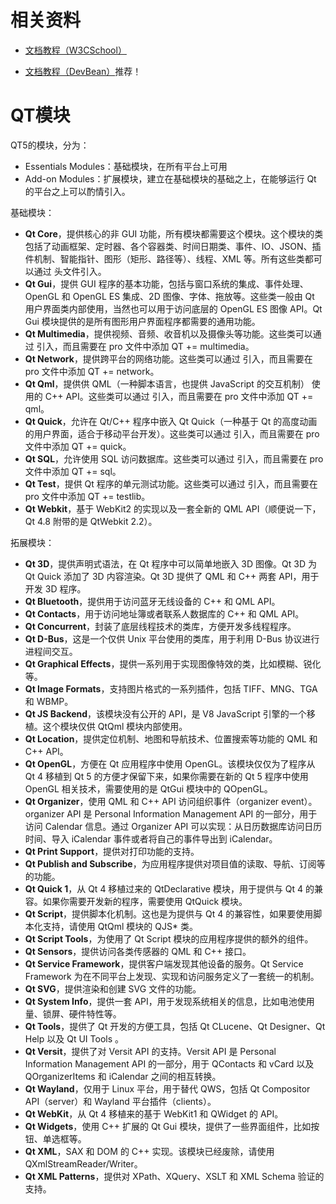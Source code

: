 # 相关资料

- [文档教程（W3CSchool）](https://www.w3cschool.cn/learnroadqt/qx5u1j3w.html)

- [文档教程（DevBean）](https://www.devbean.net/2012/08/qt-study-road-2-catelog/)推荐！





# QT模块

QT5的模块，分为：

- Essentials Modules：基础模块，在所有平台上可用
- Add-on Modules：扩展模块，建立在基础模块的基础之上，在能够运行 Qt 的平台之上可以酌情引入。



基础模块：

- **Qt Core**，提供核心的非 GUI 功能，所有模块都需要这个模块。这个模块的类包括了动画框架、定时器、各个容器类、时间日期类、事件、IO、JSON、插件机制、智能指针、图形（矩形、路径等）、线程、XML 等。所有这些类都可以通过 <QtCore> 头文件引入。
- **Qt Gui**，提供 GUI 程序的基本功能，包括与窗口系统的集成、事件处理、OpenGL 和 OpenGL ES 集成、2D 图像、字体、拖放等。这些类一般由 Qt 用户界面类内部使用，当然也可以用于访问底层的 OpenGL ES 图像 API。Qt Gui 模块提供的是所有图形用户界面程序都需要的通用功能。
- **Qt Multimedia**，提供视频、音频、收音机以及摄像头等功能。这些类可以通过 <QtMultimedia> 引入，而且需要在 pro 文件中添加 QT += multimedia。
- **Qt Network**，提供跨平台的网络功能。这些类可以通过 <QtNetwork> 引入，而且需要在 pro 文件中添加 QT += network。
- **Qt Qml**，提供供 QML（一种脚本语言，也提供 JavaScript 的交互机制） 使用的 C++ API。这些类可以通过 <QtQml> 引入，而且需要在 pro 文件中添加 QT += qml。
- **Qt Quick**，允许在 Qt/C++ 程序中嵌入 Qt Quick（一种基于 Qt 的高度动画的用户界面，适合于移动平台开发）。这些类可以通过 <QtQuick> 引入，而且需要在 pro 文件中添加 QT += quick。
- **Qt SQL**，允许使用 SQL 访问数据库。这些类可以通过 <QtSql> 引入，而且需要在 pro 文件中添加 QT += sql。
- **Qt Test**，提供 Qt 程序的单元测试功能。这些类可以通过 <QtTest> 引入，而且需要在 pro 文件中添加 QT += testlib。
- **Qt Webkit**，基于 WebKit2 的实现以及一套全新的 QML API（顺便说一下，Qt 4.8 附带的是 QtWebkit 2.2）。



拓展模块：

- **Qt 3D**，提供声明式语法，在 Qt 程序中可以简单地嵌入 3D 图像。Qt 3D 为 Qt Quick 添加了 3D 内容渲染。Qt 3D 提供了 QML 和 C++ 两套 API，用于开发 3D 程序。
- **Qt Bluetooth**，提供用于访问蓝牙无线设备的 C++ 和 QML API。
- **Qt Contacts**，用于访问地址簿或者联系人数据库的 C++ 和 QML API。
- **Qt Concurrent**，封装了底层线程技术的类库，方便开发多线程程序。
- **Qt D-Bus**，这是一个仅供 Unix 平台使用的类库，用于利用 D-Bus 协议进行进程间交互。
- **Qt Graphical Effects**，提供一系列用于实现图像特效的类，比如模糊、锐化等。
- **Qt Image Formats**，支持图片格式的一系列插件，包括 TIFF、MNG、TGA 和 WBMP。
- **Qt JS Backend**，该模块没有公开的 API，是 V8 JavaScript 引擎的一个移植。这个模块仅供 QtQml 模块内部使用。
- **Qt Location**，提供定位机制、地图和导航技术、位置搜索等功能的 QML 和 C++ API。
- **Qt OpenGL**，方便在 Qt 应用程序中使用 OpenGL。该模块仅仅为了程序从 Qt 4 移植到 Qt 5 的方便才保留下来，如果你需要在新的 Qt 5 程序中使用 OpenGL 相关技术，需要使用的是 QtGui 模块中的 QOpenGL。
- **Qt Organizer**，使用 QML 和 C++ API 访问组织事件（organizer event）。organizer API 是 Personal Information Management API 的一部分，用于访问 Calendar 信息。通过 Organizer API 可以实现：从日历数据库访问日历时间、导入 iCalendar 事件或者将自己的事件导出到 iCalendar。
- **Qt Print Support**，提供对打印功能的支持。
- **Qt Publish and Subscribe**，为应用程序提供对项目值的读取、导航、订阅等的功能。
- **Qt Quick 1**，从 Qt 4 移植过来的 QtDeclarative 模块，用于提供与 Qt 4 的兼容。如果你需要开发新的程序，需要使用 QtQuick 模块。
- **Qt Script**，提供脚本化机制。这也是为提供与 Qt 4 的兼容性，如果要使用脚本化支持，请使用 QtQml 模块的 QJS* 类。
- **Qt Script Tools**，为使用了 Qt Script 模块的应用程序提供的额外的组件。
- **Qt Sensors**，提供访问各类传感器的 QML 和 C++ 接口。
- **Qt Service Framework**，提供客户端发现其他设备的服务。Qt Service Framework 为在不同平台上发现、实现和访问服务定义了一套统一的机制。
- **Qt SVG**，提供渲染和创建 SVG 文件的功能。
- **Qt System Info**，提供一套 API，用于发现系统相关的信息，比如电池使用量、锁屏、硬件特性等。
- **Qt Tools**，提供了 Qt 开发的方便工具，包括 Qt CLucene、Qt Designer、Qt Help 以及 Qt UI Tools 。
- **Qt Versit**，提供了对 Versit API 的支持。Versit API 是 Personal Information Management API 的一部分，用于 QContacts 和 vCard 以及 QOrganizerItems 和 iCalendar 之间的相互转换。
- **Qt Wayland**，仅用于 Linux 平台，用于替代 QWS，包括 Qt Compositor API（server）和 Wayland 平台插件（clients）。
- **Qt WebKit**，从 Qt 4 移植来的基于 WebKit1 和 QWidget 的 API。
- **Qt Widgets**，使用 C++ 扩展的 Qt Gui 模块，提供了一些界面组件，比如按钮、单选框等。
- **Qt XML**，SAX 和 DOM 的 C++ 实现。该模块已经废除，请使用 QXmlStreamReader/Writer。
- **Qt XML Patterns**，提供对 XPath、XQuery、XSLT 和 XML Schema 验证的支持。
